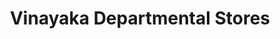 ---
title: "Vinayaka Departmental Stores"
url: /palakkad/vinayaka-departmental-stores/
shop: Warenhaus
---